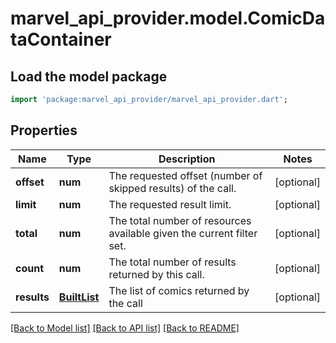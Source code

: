 # marvel_api_provider.model.ComicDataContainer

## Load the model package
```dart
import 'package:marvel_api_provider/marvel_api_provider.dart';
```

## Properties
Name | Type | Description | Notes
------------ | ------------- | ------------- | -------------
**offset** | **num** | The requested offset (number of skipped results) of the call. | [optional] 
**limit** | **num** | The requested result limit. | [optional] 
**total** | **num** | The total number of resources available given the current filter set. | [optional] 
**count** | **num** | The total number of results returned by this call. | [optional] 
**results** | [**BuiltList<Comic>**](Comic.md) | The list of comics returned by the call | [optional] 

[[Back to Model list]](../README.md#documentation-for-models) [[Back to API list]](../README.md#documentation-for-api-endpoints) [[Back to README]](../README.md)


